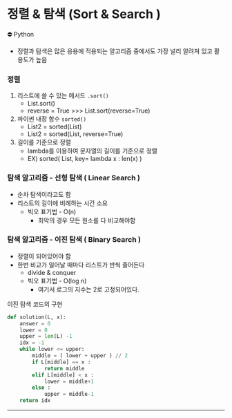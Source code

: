 # 정렬 & 탐색 (Sort & Search )
<aside>
⛔ Python

- 정렬과 탐색은 많은 응용에 적용되는 알고리즘 중에서도 가장 널리 알려져 있고 활용도가 높음
</aside>

### 정렬

1.  리스트에 쓸 수 있는 메서드 `.sort()`
    - List.sort()
    - reverse = True >>> List.sort(reverse=True)
2. 파이썬 내장 함수 `sorted()`
    - List2 = sorted(List)
    - List2 = sorted(List, reverse=True)
3. 길이를 기준으로 정렬
    - lambda를 이용하여 문자열의 길이를 기준으로 정렬
    - EX) sorted( List, key= lambda x : len(x) )

### 탐색 알고리즘 - 선형 탐색 ( Linear Search )

- 순차 탐색이라고도 함
- 리스트의 길이에 비례하는 시간 소요
    - 빅오 표기법 - O(n)
        - 최악의 경우 모든 원소를 다 비교해야함

### 탐색 알고리즘 - 이진 탐색 ( Binary Search )

- 정렬이 되어있어야 함
- 한번 비교가 일어날 때마다 리스트가 반씩 줄어든다
    - divide & conquer
    - 빅오 표기법 - O(log n)
        - 여기서 로그의 지수는 2로 고정되어있다.

이진 탐색 코드의 구현

```python
def solution(L, x):
    answer = 0
    lower = 0
    upper = len(L) -1
    idx = -1
    while lower <= upper:
	    middle = ( lower + upper ) // 2
	    if L[middle] == x :
	    	return middle
	    elif L[middle] < x :
	    	lower = middle+1
	    else :
	    	upper = middle-1
    return idx
```
---
